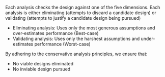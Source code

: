 Each analysis checks the design against one of the five dimensions.
Each analysis is either eliminating (attempts to discard a candidate design) or validating (attempts to justify a candidate design being pursued)

- Eliminating analysis: Uses only the most generous assumptions and over-estimates performance (Best-case)
- Validating analysis: Uses only the harshest assumptions and under-estimates performance (Worst-case)

By adhering to the conservative analysis principles, we ensure that:

- No viable designs eliminated 
- No inviable design pursued
